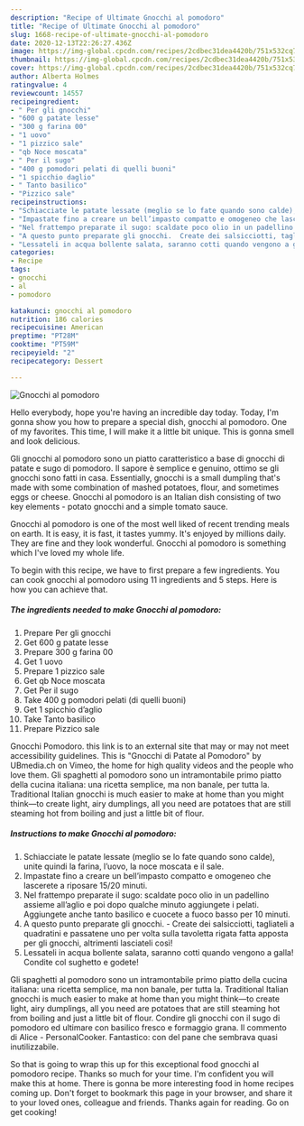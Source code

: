 ```yaml
---
description: "Recipe of Ultimate Gnocchi al pomodoro"
title: "Recipe of Ultimate Gnocchi al pomodoro"
slug: 1668-recipe-of-ultimate-gnocchi-al-pomodoro
date: 2020-12-13T22:26:27.436Z
image: https://img-global.cpcdn.com/recipes/2cdbec31dea4420b/751x532cq70/gnocchi-al-pomodoro-recipe-main-photo.jpg
thumbnail: https://img-global.cpcdn.com/recipes/2cdbec31dea4420b/751x532cq70/gnocchi-al-pomodoro-recipe-main-photo.jpg
cover: https://img-global.cpcdn.com/recipes/2cdbec31dea4420b/751x532cq70/gnocchi-al-pomodoro-recipe-main-photo.jpg
author: Alberta Holmes
ratingvalue: 4
reviewcount: 14557
recipeingredient:
- " Per gli gnocchi"
- "600 g patate lesse"
- "300 g farina 00"
- "1 uovo"
- "1 pizzico sale"
- "qb Noce moscata"
- " Per il sugo"
- "400 g pomodori pelati di quelli buoni"
- "1 spicchio daglio"
- " Tanto basilico"
- "Pizzico sale"
recipeinstructions:
- "Schiacciate le patate lessate (meglio se lo fate quando sono calde), unite quindi la farina, l’uovo, la noce moscata e il sale."
- "Impastate fino a creare un bell’impasto compatto e omogeneo che lascerete a riposare 15/20 minuti."
- "Nel frattempo preparate il sugo: scaldate poco olio in un padellino assieme all’aglio e poi dopo qualche minuto aggiungete i pelati. Aggiungete anche tanto basilico e cuocete a fuoco basso per 10 minuti."
- "A questo punto preparate gli gnocchi.  Create dei salsicciotti, tagliateli a quadratini e passatene uno per volta sulla tavoletta rigata fatta apposta per gli gnocchi, altrimenti lasciateli così!"
- "Lessateli in acqua bollente salata, saranno cotti quando vengono a galla! Condite col sughetto e godete!"
categories:
- Recipe
tags:
- gnocchi
- al
- pomodoro

katakunci: gnocchi al pomodoro 
nutrition: 186 calories
recipecuisine: American
preptime: "PT28M"
cooktime: "PT59M"
recipeyield: "2"
recipecategory: Dessert

---
```



![Gnocchi al pomodoro](https://img-global.cpcdn.com/recipes/2cdbec31dea4420b/751x532cq70/gnocchi-al-pomodoro-recipe-main-photo.jpg)

Hello everybody, hope you're having an incredible day today. Today, I'm gonna show you how to prepare a special dish, gnocchi al pomodoro. One of my favorites. This time, I will make it a little bit unique. This is gonna smell and look delicious.

Gli gnocchi al pomodoro sono un piatto caratteristico a base di gnocchi di patate e sugo di pomodoro. Il sapore è semplice e genuino, ottimo se gli gnocchi sono fatti in casa. Essentially, gnocchi is a small dumpling that&#39;s made with some combination of mashed potatoes, flour, and sometimes eggs or cheese. Gnocchi al pomodoro is an Italian dish consisting of two key elements - potato gnocchi and a simple tomato sauce.

Gnocchi al pomodoro is one of the most well liked of recent trending meals on earth. It is easy, it is fast, it tastes yummy. It's enjoyed by millions daily. They are fine and they look wonderful. Gnocchi al pomodoro is something which I've loved my whole life.


To begin with this recipe, we have to first prepare a few ingredients. You can cook gnocchi al pomodoro using 11 ingredients and 5 steps. Here is how you can achieve that.

<!--inarticleads1-->

##### The ingredients needed to make Gnocchi al pomodoro:

1. Prepare  Per gli gnocchi
1. Get 600 g patate lesse
1. Prepare 300 g farina 00
1. Get 1 uovo
1. Prepare 1 pizzico sale
1. Get qb Noce moscata
1. Get  Per il sugo
1. Take 400 g pomodori pelati (di quelli buoni)
1. Get 1 spicchio d’aglio
1. Take  Tanto basilico
1. Prepare Pizzico sale


Gnocchi Pomodoro. this link is to an external site that may or may not meet accessibility guidelines. This is &#34;Gnocchi di Patate al Pomodoro&#34; by UBmedia.ch on Vimeo, the home for high quality videos and the people who love them. Gli spaghetti al pomodoro sono un intramontabile primo piatto della cucina italiana: una ricetta semplice, ma non banale, per tutta la. Traditional Italian gnocchi is much easier to make at home than you might think—to create light, airy dumplings, all you need are potatoes that are still steaming hot from boiling and just a little bit of flour. 

<!--inarticleads2-->

##### Instructions to make Gnocchi al pomodoro:

1. Schiacciate le patate lessate (meglio se lo fate quando sono calde), unite quindi la farina, l’uovo, la noce moscata e il sale.
1. Impastate fino a creare un bell’impasto compatto e omogeneo che lascerete a riposare 15/20 minuti.
1. Nel frattempo preparate il sugo: scaldate poco olio in un padellino assieme all’aglio e poi dopo qualche minuto aggiungete i pelati. Aggiungete anche tanto basilico e cuocete a fuoco basso per 10 minuti.
1. A questo punto preparate gli gnocchi.  - Create dei salsicciotti, tagliateli a quadratini e passatene uno per volta sulla tavoletta rigata fatta apposta per gli gnocchi, altrimenti lasciateli così!
1. Lessateli in acqua bollente salata, saranno cotti quando vengono a galla! Condite col sughetto e godete!


Gli spaghetti al pomodoro sono un intramontabile primo piatto della cucina italiana: una ricetta semplice, ma non banale, per tutta la. Traditional Italian gnocchi is much easier to make at home than you might think—to create light, airy dumplings, all you need are potatoes that are still steaming hot from boiling and just a little bit of flour. Condire gli gnocchi con il sugo di pomodoro ed ultimare con basilico fresco e formaggio grana. Il commento di Alice - PersonalCooker. Fantastico: con del pane che sembrava quasi inutilizzabile. 

So that is going to wrap this up for this exceptional food gnocchi al pomodoro recipe. Thanks so much for your time. I'm confident you will make this at home. There is gonna be more interesting food in home recipes coming up. Don't forget to bookmark this page in your browser, and share it to your loved ones, colleague and friends. Thanks again for reading. Go on get cooking!
